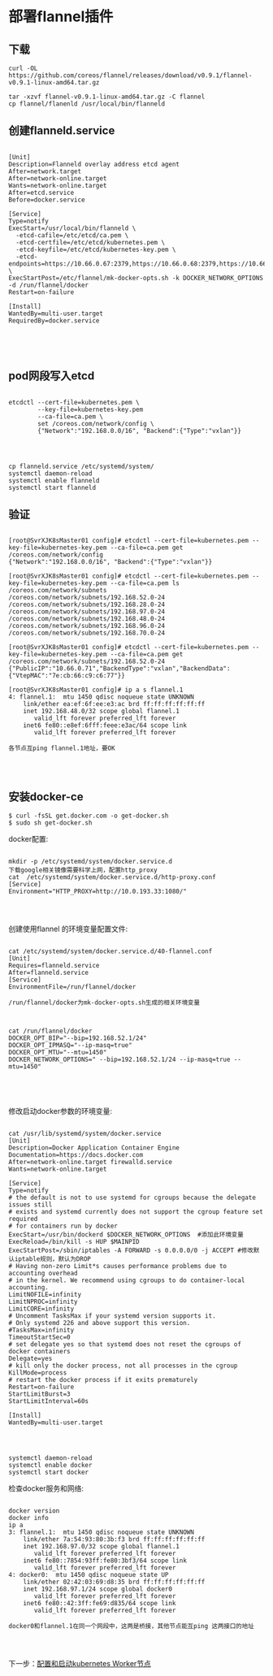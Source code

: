 # 部署flannel插件 #

## 下载 ##
    curl -OL https://github.com/coreos/flannel/releases/download/v0.9.1/flannel-v0.9.1-linux-amd64.tar.gz
    
    tar -xzvf flannel-v0.9.1-linux-amd64.tar.gz -C flannel
    cp flannel/flanenld /usr/local/bin/flanneld

## 创建flanneld.service ##

<pre>
<code>
[Unit]
Description=Flanneld overlay address etcd agent
After=network.target
After=network-online.target
Wants=network-online.target
After=etcd.service
Before=docker.service

[Service]
Type=notify
ExecStart=/usr/local/bin/flanneld \
  -etcd-cafile=/etc/etcd/ca.pem \
  -etcd-certfile=/etc/etcd/kubernetes.pem \
  -etcd-keyfile=/etc/etcd/kubernetes-key.pem \
  -etcd-endpoints=https://10.66.0.67:2379,https://10.66.0.68:2379,https://10.66.0.69:2379 \
ExecStartPost=/etc/flannel/mk-docker-opts.sh -k DOCKER_NETWORK_OPTIONS -d /run/flannel/docker
Restart=on-failure

[Install]
WantedBy=multi-user.target
RequiredBy=docker.service

</pre>
</code>

## pod网段写入etcd ##
<pre>
<code>
etcdctl --cert-file=kubernetes.pem \
        --key-file=kubernetes-key.pem 
        --ca-file=ca.pem \
        set /coreos.com/network/config \
        {"Network":"192.168.0.0/16", "Backend":{"Type":"vxlan"}}
</pre>
</code>

    cp flanneld.service /etc/systemd/system/
    systemctl daemon-reload
    systemctl enable flanneld
    systemctl start flanneld

## 验证 ##
<pre>
<code>
[root@SvrXJK8sMaster01 config]# etcdctl --cert-file=kubernetes.pem --key-file=kubernetes-key.pem --ca-file=ca.pem get /coreos.com/network/config
{"Network":"192.168.0.0/16", "Backend":{"Type":"vxlan"}}

[root@SvrXJK8sMaster01 config]# etcdctl --cert-file=kubernetes.pem --key-file=kubernetes-key.pem --ca-file=ca.pem ls /coreos.com/network/subnets
/coreos.com/network/subnets/192.168.52.0-24
/coreos.com/network/subnets/192.168.28.0-24
/coreos.com/network/subnets/192.168.97.0-24
/coreos.com/network/subnets/192.168.48.0-24
/coreos.com/network/subnets/192.168.96.0-24
/coreos.com/network/subnets/192.168.70.0-24

[root@SvrXJK8sMaster01 config]# etcdctl --cert-file=kubernetes.pem --key-file=kubernetes-key.pem --ca-file=ca.pem get /coreos.com/network/subnets/192.168.52.0-24
{"PublicIP":"10.66.0.71","BackendType":"vxlan","BackendData":{"VtepMAC":"7e:cb:66:c9:c6:77"}}

[root@SvrXJK8sMaster01 config]# ip a s flannel.1
4: flannel.1: <BROADCAST,MULTICAST,UP,LOWER_UP> mtu 1450 qdisc noqueue state UNKNOWN 
    link/ether ea:ef:6f:ee:e3:ac brd ff:ff:ff:ff:ff:ff
    inet 192.168.48.0/32 scope global flannel.1
       valid_lft forever preferred_lft forever
    inet6 fe80::e8ef:6fff:feee:e3ac/64 scope link 
       valid_lft forever preferred_lft forever

各节点互ping flannel.1地址，要OK
</pre>
</code>

## 安装docker-ce ##

    $ curl -fsSL get.docker.com -o get-docker.sh
    $ sudo sh get-docker.sh

docker配置: 

<pre>
<code>
mkdir -p /etc/systemd/system/docker.service.d
下载google相关镜像需要科学上网，配置http_proxy
cat  /etc/systemd/system/docker.service.d/http-proxy.conf 
[Service]
Environment="HTTP_PROXY=http://10.0.193.33:1080/"
</pre>
</code>

创建使用flannel 的环境变量配置文件:

<pre>
<code>
cat /etc/systemd/system/docker.service.d/40-flannel.conf
[Unit]
Requires=flanneld.service
After=flanneld.service
[Service]
EnvironmentFile=/run/flannel/docker

/run/flannel/docker为mk-docker-opts.sh生成的相关环境变量



cat /run/flannel/docker
DOCKER_OPT_BIP="--bip=192.168.52.1/24"
DOCKER_OPT_IPMASQ="--ip-masq=true"
DOCKER_OPT_MTU="--mtu=1450"
DOCKER_NETWORK_OPTIONS=" --bip=192.168.52.1/24 --ip-masq=true --mtu=1450"

</pre>
</code>

修改启动docker参数的环境变量:
<pre>
<code>
cat /usr/lib/systemd/system/docker.service
[Unit]
Description=Docker Application Container Engine
Documentation=https://docs.docker.com
After=network-online.target firewalld.service
Wants=network-online.target

[Service]
Type=notify
# the default is not to use systemd for cgroups because the delegate issues still
# exists and systemd currently does not support the cgroup feature set required
# for containers run by docker
ExecStart=/usr/bin/dockerd $DOCKER_NETWORK_OPTIONS  #添加此环境变量
ExecReload=/bin/kill -s HUP $MAINPID
ExecStartPost=/sbin/iptables -A FORWARD -s 0.0.0.0/0 -j ACCEPT #修改默认iptable规则，默认为DROP
# Having non-zero Limit*s causes performance problems due to accounting overhead
# in the kernel. We recommend using cgroups to do container-local accounting.
LimitNOFILE=infinity
LimitNPROC=infinity
LimitCORE=infinity
# Uncomment TasksMax if your systemd version supports it.
# Only systemd 226 and above support this version.
#TasksMax=infinity
TimeoutStartSec=0
# set delegate yes so that systemd does not reset the cgroups of docker containers
Delegate=yes
# kill only the docker process, not all processes in the cgroup
KillMode=process
# restart the docker process if it exits prematurely
Restart=on-failure
StartLimitBurst=3
StartLimitInterval=60s

[Install]
WantedBy=multi-user.target
</pre>
</code>

    systemctl daemon-reload
    systemctl enable docker
    systemctl start docker

检查docker服务和网络:
<pre>
<code>
docker version
docker info
ip a
3: flannel.1: <BROADCAST,MULTICAST,UP,LOWER_UP> mtu 1450 qdisc noqueue state UNKNOWN 
    link/ether 7a:54:93:80:3b:f3 brd ff:ff:ff:ff:ff:ff
    inet 192.168.97.0/32 scope global flannel.1
       valid_lft forever preferred_lft forever
    inet6 fe80::7854:93ff:fe80:3bf3/64 scope link 
       valid_lft forever preferred_lft forever
4: docker0: <BROADCAST,MULTICAST,UP,LOWER_UP> mtu 1450 qdisc noqueue state UP 
    link/ether 02:42:03:69:d8:35 brd ff:ff:ff:ff:ff:ff
    inet 192.168.97.1/24 scope global docker0
       valid_lft forever preferred_lft forever
    inet6 fe80::42:3ff:fe69:d835/64 scope link 
       valid_lft forever preferred_lft forever

docker0和flannel.1在同一个网段中，这两是桥接，其他节点能互ping 这两接口的地址
</pre>
</code>


下一步：[配置和启动kubernetes Worker节点](08-k8s-workers.md)




















